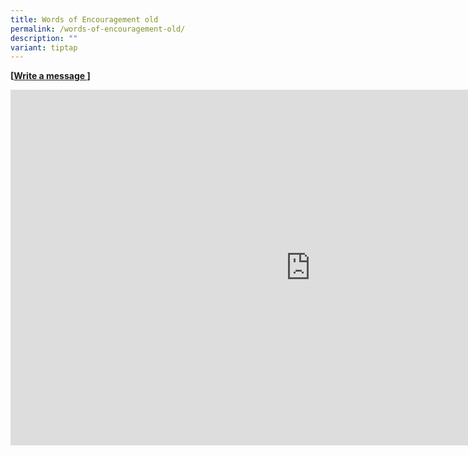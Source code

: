 ```yaml
---
title: Words of Encouragement old
permalink: /words-of-encouragement-old/
description: ""
variant: tiptap
---
```

<b>[[Write a message ](https://form.gov.sg/5d11b6592d78510011a572ab)]</b>
<iframe allowfullscreen="true" height="569" width="960" frameborder="0" src="https://docs.google.com/presentation/d/e/2PACX-1vSJkuIFYngkQCMzgnfcM6jJ0MNfm6EJ1zCoGjstybF7pX8KN32rUnEb3kDGbOdKLpceQJQNhAuwmMpG/embed?start=false&amp;loop=false&amp;delayms=3000"></iframe>